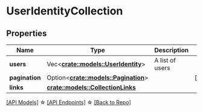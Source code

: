 # UserIdentityCollection

## Properties

Name | Type | Description | Notes
------------ | ------------- | ------------- | -------------
**users** | Vec<**[crate::models::UserIdentity](UserIdentity.md)**> | A list of users | 
**pagination** | Option<[**crate::models::Pagination**](Pagination.md)> |  | [optional]
**links** | [**crate::models::CollectionLinks**](CollectionLinks.md) |  | 

[[API Models]](./README.md#documentation-for-models) ☆ [[API Endpoints]](./README.md#documentation-for-api-endpoints) ☆ [[Back to Repo]](../README.md)


